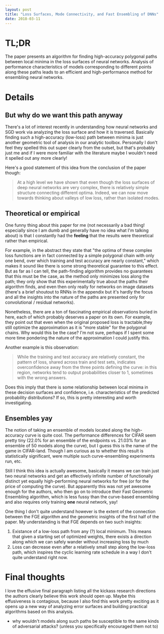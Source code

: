 ```yaml
---
layout: post
title: "Loss Surfaces, Mode Connectivity, and Fast Ensembling of DNNs"
date: 2018-03-11
---
```


# TL;DR

The paper presents an algorithm for finding high-accuracy polygonal paths between local minima in
the loss surfaces of neural networks. Analysis of performance characteristics of models
corresponding to different points along these paths leads to an efficient and high-performance
method for ensembling neural networks.

# Details

## But why do we want this path anyway

There's a lot of interest recently in understanding how neural networks and SGD work via analyzing
the loss surface and how it is traversed. Basically finding such a high-accuracy (low-loss) path
between minima is just another geometric tool of analysis in our analytic toolbox. Personally I
don't feel they spelled this out super clearly from the outset, but that's probably just me and if
I were more familiar with the literature maybe I wouldn't need it spelled out any more clearly!

Here's a good statement of this idea from the conclusion of the paper though:
> At a high level we have shown that even though the loss surfaces of deep neural networks are
> very complex, there is relatively simple structure connecting different optima. Indeed, we can
> now move towards thinking about valleys of low loss, rather than isolated modes.

## Theoretical or empirical

One funny thing about this paper for me (not necessarily a bad thing! especially since I am dumb and
generally have no idea what I'm talking about) is that I constantly had the **feeling** that the
results were theoretical rather than empirical.

For example, in the abstract they state that "the optima of these complex loss functions are in fact
connected by a simple polygonal chain with only one bend, over which training and test accuracy are
nearly constant," which makes it sound like there is some strong theoretical guarantee to this
effect. But as far as I can tell, the path-finding algorithm provides no guarantees that this must
be the case, as the method only minimizes loss along the path; they only show that this
experimentally true about the paths their algorithm finds, and even then only really for networks on
image datasets (there's a brief shoutout to RNNs in the appendix but it's hardly the focus and all
the insights into the nature of the paths are presented only for convolutional / residual networks).

Nonetheless, there are a ton of fascinating empirical observations buried in here, each of which
probably deserves a paper on its own. For example, they point out that even when the original
proposed loss is tractable,they still optimize the approximation as it is "more stable" for the
polygonal chains. Why would this be the case? I'm not sure, perhaps if I spent some more time
pondering the nature of the approximation I could justify this.

Another example is this observation:
> While the training and test accuracy are relatively constant, the pattern of loss, shared across
> train and test sets, indicates overconfidence away from the three points defining the curve: in
> this region, networks tend to output probabilities closer to 1, sometimes with the wrong answers.

Does this imply that there is some relationship between local minima in these decision surfaces and
confidence, i.e. characteristics of the predicted probability distributions? If so, this is pretty
interesting and worth investigating.

## Ensembles yay

The notion of taking an ensemble of models located along the high-accuracy curve is quite cool. The
performance differences for CIFAR seem pretty tiny (22.0% for an ensemble of the endpoints vs.
21.03% for an ensemble of 50 models along the curve), but I guess this is the name of the game in
CIFAR-land. Though I am curious as to whether this result is statistically significant, were
multiple such curve-ensembling experiments run, etc.

Still I think this idea is actually awesome, basically it means we can train just two neural
networks and get an effectively infinite number of functionally distinct yet equally high-performing
neural networks for free (or for the price of computing the curve). But apparently this was not yet
awesome enough for the authors, who then go on to introduce their Fast Geometric Ensembling
algorithm, which is less fussy than the curve-based ensembling and also requires only training
**one** neural network, yay!

One thing I don't quite understand however is the extent of the connection between the FGE algorithm
and the geometric insights of the first half of the paper. My understanding is that FGE depends on
two such insights:
1. Existance of a low-loss path from any (?) local minimum. This means that given a starting set of
optimized weights, there exists a direction along which we can safely wander without increasing
loss by much
2. Loss can decrease even after a relatively small step along the low-loss path, which inspires the
cyclic learning rate schedule in a way I don't quite understand right now.

# Final thoughts

I love the effusive final paragraph listing all the kickass research directions the authors clearly
believe this work should open up. Maybe this effusiveness is contagious, because I also find this
work pretty exciting as it opens up a new way of analyzing error surfaces and building practical
algorithms based on this analysis.

* why wouldn't models along such paths be susceptible to the same kinds of adversarial attacks?
(unless you specifically encouraged them not to)

